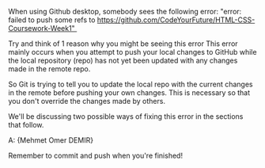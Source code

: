 When using Github desktop, somebody sees the following error: 
"error: failed to push some refs to https://github.com/CodeYourFuture/HTML-CSS-Coursework-Week1" 

Try and think of 1 reason why you might be seeing this error
This error mainly occurs when you attempt to push your local changes to GitHub while the local repository (repo) has not yet been updated with any changes made in the remote repo.

So Git is trying to tell you to update the local repo with the current changes in the remote before pushing your own changes. This is necessary so that you don't override the changes made by others.

We'll be discussing two possible ways of fixing this error in the sections that follow.

A: {Mehmet Omer DEMIR}


Remember to commit and push when you're finished!